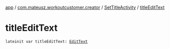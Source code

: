 [app](../../index.md) / [com.mateusz.workoutcustomer.creator](../index.md) / [SetTitleActivity](index.md) / [titleEditText](./title-edit-text.md)

# titleEditText

`lateinit var titleEditText: `[`EditText`](https://developer.android.com/reference/android/widget/EditText.html)